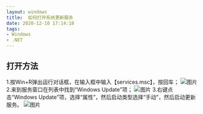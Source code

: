 ```yaml
---
layout: windows
title:  如何打开系统更新服务
date: 2020-12-10 17:14:18
tags:
- Windows
- .NET
---
```


## 打开方法
1.按Win+R弹出运行对话框，在输入框中输入【services.msc】，按回车；
![图片](http://www.ldlv.cn/images/windows_update_1.png)
2.来到服务窗口在列表中找到“Windows Update”项；
![图片](http://www.ldlv.cn/images/windows_update_2.png)
3.右键点击“Windows Update”项，选择“属性”，然后启动类型选择“手动”，然后启动更新服务。
![图片](http://www.ldlv.cn/images/windows_update_3.png)

